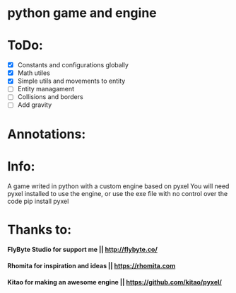 # python game and engine

# ToDo:

* [x] Constants and configurations globally
* [x] Math utiles
* [x] Simple utils and movements to entity
* [ ] Entity managament
* [ ] Collisions and borders
* [ ] Add gravity

# Annotations:


# Info:
 A game writed in python with a custom engine based on pyxel
 You will need pyxel installed to use the engine, or use the exe file with no control over the code
 pip install pyxel 

# Thanks to:

#### FlyByte Studio for support me || http://flybyte.co/
#### Rhomita for inspiration and ideas || https://rhomita.com
#### Kitao for making an awesome engine || https://github.com/kitao/pyxel/